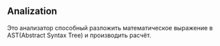 ## Analization

Это анализатор способный разложить математическое выражение в AST(Abstract Syntax Tree) и производить расчёт.
